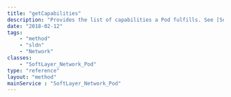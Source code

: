 ```yaml
---
title: "getCapabilities"
description: "Provides the list of capabilities a Pod fulfills. See [SoftLayer_Network_Pod::listCapabilities](/reference/services/SoftLayer_Network_Pod/listCapabilities) for more information on capabilities. "
date: "2018-02-12"
tags:
    - "method"
    - "sldn"
    - "Network"
classes:
    - "SoftLayer_Network_Pod"
type: "reference"
layout: "method"
mainService : "SoftLayer_Network_Pod"
---
```

